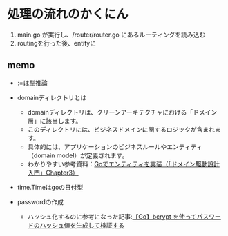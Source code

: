 
# 処理の流れのかくにん

1. main.go が実行し、/router/router.go にあるルーティングを読み込む
2. routingを行った後、entityに



## memo

- :=は型推論
- domainディレクトリとは
  - domainディレクトリは、クリーンアーキテクチャにおける「ドメイン層」に該当します。
  - このディレクトリには、ビジネスドメインに関するロジックが含まれます。
  - 具体的には、アプリケーションのビジネスルールやエンティティ（domain model）が定義されます。
  - わかりやすい参考資料：[Goでエンティティを実装（「ドメイン駆動設計入門」Chapter3）](https://zenn.dev/msksgm/articles/20220225-go-itddd-03-entity)

- time.Timeはgoの日付型
- passwordの作成
  - ハッシュ化するのに参考になった記事:[【Go】bcrypt を使ってパスワードのハッシュ値を生成して検証する](https://zenn.dev/kou_pg_0131/articles/go-digest-and-compare-by-bcrypt)


